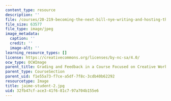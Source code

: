 ```yaml
---
content_type: resource
description: ''
file: /courses/20-219-becoming-the-next-bill-nye-writing-and-hosting-the-educational-show-january-iap-2015/32fb47cface341f681c797a704b155e6_jaime-student-2.jpg
file_size: 63577
file_type: image/jpeg
image_metadata:
  caption: ''
  credit: ''
  image-alt: ''
learning_resource_types: []
license: https://creativecommons.org/licenses/by-nc-sa/4.0/
ocw_type: OCWImage
parent_title: Grading and Feedback in a Course Focused on Creative Work
parent_type: CourseSection
parent_uid: f1e55a73-f7ce-a5df-7f8c-3cdb40b62292
resourcetype: Image
title: jaime-student-2.jpg
uid: 32fb47cf-ace3-41f6-81c7-97a704b155e6
---
```

